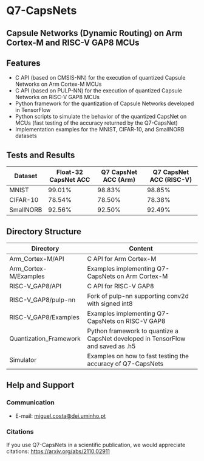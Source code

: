 # Q7-CapsNets
## Capsule Networks (Dynamic Routing) on Arm Cortex-M and RISC-V GAP8 MCUs

## Features
- C API (based on CMSIS-NN) for the execution of quantized Capsule Networks on Arm Cortex-M MCUs 
- C API (based on PULP-NN) for the execution of quantized Capsule Networks on RISC-V GAP8 MCUs 
- Python framework for the quantization of Capsule Networks developed in TensorFlow
- Python scripts to simulate the behavior of the quantized CapsNet on MCUs (fast testing of the accuracy returned by the Q7-CapsNet)
- Implementation examples for the MNIST, CIFAR-10, and SmallNORB datasets

## Tests and Results

| Dataset | Float-32 CapsNet ACC| Q7 CapsNet ACC (Arm) | Q7 CapsNet ACC (RISC-V) |
| ------ | ------ | ------ |------ |
| MNIST | 99.01% | 98.83% | 98.85% |
| CIFAR-10 | 78.54% | 78.50% | 78.38% |
| SmallNORB | 92.56% | 92.50% | 92.49% |

## Directory Structure
| Directory | Content |
| ------ | ------ |
| Arm_Cortex-M/API | C API for Arm Cortex-M |
| Arm_Cortex-M/Examples | Examples implementing Q7-CapsNets on Arm Cortex-M |
| RISC-V_GAP8/API | C API for RISC-V GAP8 |
| RISC-V_GAP8/pulp-nn | Fork of pulp-nn supporting conv2d with signed int8 |
| RISC-V_GAP8/Examples | Examples implementing Q7-CapsNets on RISC-V GAP8 |
| Quantization_Framework | Python framework to quantize a CapsNet developed in TensorFlow and saved as .h5 |
| Simulator | Examples on how to fast testing the accuracy of Q7-CapsNets |

## Help and Support
### Communication
- E-mail: miguel.costa@dei.uminho.pt

### Citations
If you use Q7-CapsNets in a scientific publication, we would appreciate citations: https://arxiv.org/abs/2110.02911